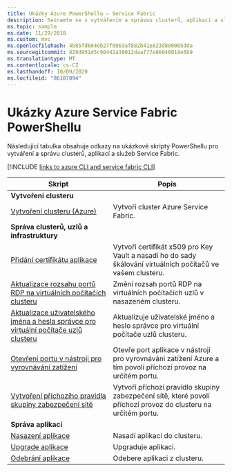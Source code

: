```yaml
---
title: Ukázky Azure PowerShellu – Service Fabric
description: Seznamte se s vytvářením a správou clusterů, aplikací a služeb Azure Service Fabric pomocí prostředí PowerShell.
ms.topic: sample
ms.date: 11/29/2018
ms.custom: mvc
ms.openlocfilehash: 4b85fd604eb27f0963af882b41e823d800005dda
ms.sourcegitcommit: 829d951d5c90442a38012daaf77e86046018e5b9
ms.translationtype: MT
ms.contentlocale: cs-CZ
ms.lasthandoff: 10/09/2020
ms.locfileid: "86187094"
---
```

# <a name="azure-service-fabric-powershell-samples"></a>Ukázky Azure Service Fabric PowerShellu

Následující tabulka obsahuje odkazy na ukázkové skripty PowerShellu pro vytváření a správu clusterů, aplikací a služeb Service Fabric.

[!INCLUDE [links to azure CLI and service fabric CLI](../../includes/service-fabric-powershell.md)]

| Skript | Popis |
|-|-|
| **Vytvoření clusteru** ||
| [Vytvoření clusteru (Azure)](./scripts/service-fabric-powershell-create-secure-cluster-cert.md)| Vytvoří cluster Azure Service Fabric. |
| **Správa clusterů, uzlů a infrastruktury** ||
| [Přidání certifikátu aplikace](./scripts/service-fabric-powershell-add-application-certificate.md)| Vytvoří certifikát x509 pro Key Vault a nasadí ho do sady škálování virtuálních počítačů ve vašem clusteru. |
| [Aktualizace rozsahu portů RDP na virtuálních počítačích clusteru](./scripts/service-fabric-powershell-change-rdp-port-range.md)|Změní rozsah portů RDP na virtuálních počítačích uzlů v nasazeném clusteru.|
| [Aktualizace uživatelského jména a hesla správce pro virtuální počítače uzlů clusteru](./scripts/service-fabric-powershell-change-rdp-user-and-pw.md) | Aktualizuje uživatelské jméno a heslo správce pro virtuální počítače uzlů clusteru. |
| [Otevření portu v nástroji pro vyrovnávání zatížení](./scripts/service-fabric-powershell-open-port-in-load-balancer.md) | Otevře port aplikace v nástroji pro vyrovnávání zatížení Azure a tím povolí příchozí provoz na určitém portu. |
| [Vytvoření příchozího pravidla skupiny zabezpečení sítě](./scripts/service-fabric-powershell-add-nsg-rule.md) | Vytvoří příchozí pravidlo skupiny zabezpečení sítě, které povolí příchozí provoz do clusteru na určitém portu. |
| **Správa aplikací** ||
| [Nasazení aplikace](./scripts/service-fabric-powershell-deploy-application.md)| Nasadí aplikaci do clusteru.|
| [Upgrade aplikace](./scripts/service-fabric-powershell-upgrade-application.md)| Upgraduje aplikaci.|
| [Odebrání aplikace](./scripts/service-fabric-powershell-remove-application.md)| Odebere aplikaci z clusteru.|

